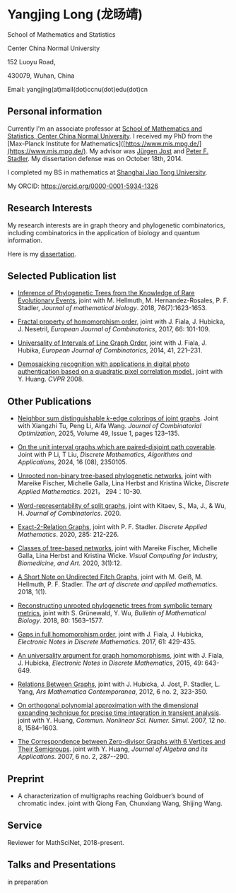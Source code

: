 
# Yangjing Long (龙旸靖)

School of Mathematics and Statistics

Center China Normal University

152 Luoyu Road,

430079, Wuhan, China

Email: yangjing(at)mail(dot)ccnu(dot)edu(dot)cn


## Personal information

Currently I'm an associate professor at [School of Mathematics and Statistics,
Center China Normal University](http://maths.ccnu.edu.cn/English/HO.htm/). I received my PhD from the [Max-Planck Institute for Mathematics]([https://www.mis.mpg.de/](https://www.mis.mpg.de/). My advisor was [Jürgen Jost](https://www.mis.mpg.de/jjost/juergen-jost.html) and [Peter F. Stadler](http://www.bioinf.uni-leipzig.de/~studla/). My dissertation defense was on October 18th, 2014.

I completed my BS in mathematics at [Shanghai Jiao Tong University](https://www.math.sjtu.edu.cn).

My ORCID: https://orcid.org/0000-0001-5934-1326

## Research Interests

My research interests are in graph theory and phylogenetic combinatorics, including combinatorics in the application of biology and quantum information.

Here is my [dissertation](https://arxiv.org/abs/1404.5334).

## Selected Publication list

- [Inference of Phylogenetic Trees from the Knowledge of Rare Evolutionary Events](https://www.ncbi.nlm.nih.gov/pubmed/29218395), joint with M. Hellmuth, M. Hernandez-Rosales,  P. F. Stadler, *Journal of mathematical biology*. 2018, 76(7):1623-1653.

- [Fractal property of homomorphism order](https://www.sciencedirect.com/science/article/pii/S0195669817300914), joint with J. Fiala, J. Hubicka, J. Nesetril, *European Journal of Combinatorics*, 2017, 66: 101-109.

- [Universality of Intervals of Line Graph Order](https://www.sciencedirect.com/science/article/pii/S0195669814000705), joint with J. Fiala, J. Hubika, *European Journal of Combinatorics*, 2014, 41, 221–231.

- [Demosaicking recognition with applications in digital photo authentication based on a quadratic pixel correlation model.](https://ieeexplore.ieee.org/document/4587889), joint with Y. Huang. *CVPR* 2008.

## Other Publications

- [Neighbor sum distinguishable $k$-edge colorings of joint graphs](https://link.springer.com/article/10.1007/s10878-025-01309-z). Joint with Xiangzhi Tu, Peng Li, Aifa Wang. *Journal of Combinatorial Optimization*, 2025, Volume 49, Issue 1, pages 123–135.
  
- [On the unit interval graphs which are paired-disjoint path coverable](https://www.worldscientific.com/doi/10.1142/S1793830923501057). Joint with P Li, T Liu, *Discrete Mathematics, Algorithms and Applications*, 2024, 16 (08), 2350105.

- [Unrooted non-binary tree-based phylogenetic networks](https://www.sciencedirect.com/science/article/pii/S0166218X21000135), joint with Mareike Fischer, Michelle Galla, Lina Herbst and Kristina Wicke, *Discrete Applied Mathematics*. 2021， 294：10-30.

  <!--accepted 2021 January 11. -->

- [Word-representability of split graphs](https://arxiv.org/abs/1709.09725),  joint with Kitaev, S., Ma, J., & Wu, H.  *Journal of Combinatorics*. 2020.

  <!--accepted 2020 Sep 14. -->

- [Exact-2-Relation Graphs](https://www.sciencedirect.com/science/article/abs/pii/S0166218X20302638), joint with P. F. Stadler. *Discrete Applied Mathematics*. 2020, 285: 212-226.

  <!--Published 2020 Oct 15. -->

- [Classes of tree-based networks](https://pubmed.ncbi.nlm.nih.gov/32415350/), joint with Mareike Fischer, Michelle Galla, Lina Herbst and Kristina Wicke. *Visual Computing for Industry,*
  *Biomedicine, and Art.* 2020, 3(1):12. 
  
  <!--Published 2020 May 15. -->
  
- [A Short Note on Undirected Fitch Graphs](https://adam-journal.eu/index.php/ADAM/article/view/1245), joint with M. Geiß, M. Hellmuth, P. F. Stadler. *The art of discrete and applied mathematics.* 2018, 1(1).

- [Reconstructing unrooted phylogenetic trees from symbolic ternary metrics](https://link.springer.com/article/10.1007/s11538-018-0413-7),  joint with S. Grünewald, Y. Wu, *Bulletin of Mathematical Biology*. 2018, 80: 1563–1577.



- [Gaps in full homomorphism order](https://www.sciencedirect.com/science/article/pii/S1571065317301555), joint with J. Fiala, J. Hubicka, *Electronic Notes in Discrete Mathematics*. 2017, 61: 429-435.



- [An universality argument for graph homomorphisms](https://www.sciencedirect.com/science/article/pii/S157106531500133X), joint with J. Fiala, J. Hubicka, *Electronic Notes in Discrete Mathematics*, 2015, 49: 643-649.



- [Relations Between Graphs](https://amc-journal.eu/index.php/amc/article/download/335/603), joint with J. Hubicka, J. Jost, P. Stadler, L. Yang, *Ars Mathematica Contemporanea*, 2012, 6 no. 2, 323-350.

- [On orthogonal polynomial approximation with the dimensional expanding technique for precise time integration in transient analysis](https://www.sciencedirect.com/science/article/pii/S1007570406000591). joint with Y. Huang,  *Commun. Nonlinear Sci. Numer. Simul.* 2007, 12 no. 8, 1584–1603.

- [The Correspondence between Zero-divisor Graphs with 6 Vertices and Their Semigroups](https://www.worldscientific.com/doi/10.1142/S021949880700220X). joint with Y. Huang, *Journal of Algebra and its Applications*. 2007, 6 no. 2, 287--290.

## Preprint


- A characterization of multigraphs reaching Goldbuer’s bound of chromatic index. joint with Qiong Fan, Chunxiang Wang, Shijing Wang.




## Service

Reviewer for MathSciNet, 2018-present.



## Talks and Presentations

in preparation

